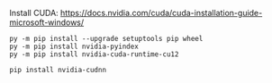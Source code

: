 Install CUDA:
<https://docs.nvidia.com/cuda/cuda-installation-guide-microsoft-windows/>

```
py -m pip install --upgrade setuptools pip wheel
py -m pip install nvidia-pyindex
py -m pip install nvidia-cuda-runtime-cu12

pip install nvidia-cudnn
```

